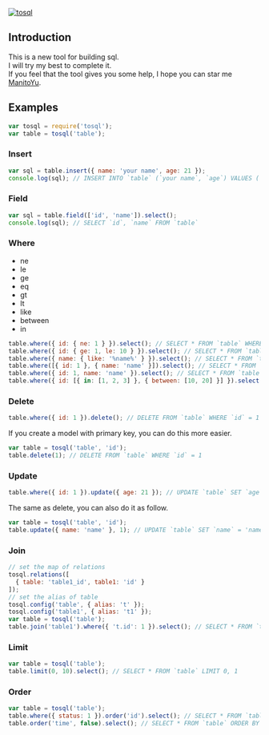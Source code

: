 [![tosql](http://www.onionkings.com/tosql.png)](https://github.com/ManitoYu/tosql)

## Introduction

This is a new tool for building sql.  
I will try my best to complete it.  
If you feel that the tool gives you some help, I hope you can star me [ManitoYu](https://github.com/ManitoYu/tosql).

## Examples

```js
var tosql = require('tosql');
var table = tosql('table');
```

### Insert

```js
var sql = table.insert({ name: 'your name', age: 21 });
console.log(sql); // INSERT INTO `table` (`your name`, `age`) VALUES ('yucong', 21)
```

### Field

```js
var sql = table.field(['id', 'name']).select();
console.log(sql); // SELECT `id`, `name` FROM `table`
```

### Where

- ne
- le
- ge
- eq
- gt
- lt
- like
- between
- in

```js
table.where({ id: { ne: 1 } }).select(); // SELECT * FROM `table` WHERE `id` != 1
table.where({ id: { ge: 1, le: 10 } }).select(); // SELECT * FROM `table` WHERE `id` >= 1 AND `id` <= 10
table.where({ name: { like: '%name%' } }).select(); // SELECT * FROM `table` WHERE `name` LIKE '%name%'
table.where([{ id: 1 }, { name: 'name' }]).select(); // SELECT * FROM `table` WHERE (`id` = 1) OR (`name` = 'name')
table.where({ id: 1, name: 'name' }).select(); // SELECT * FROM `table` WHERE `id` = 1 AND `name` = 'name'
table.where({ id: [{ in: [1, 2, 3] }, { between: [10, 20] }] }).select(); // SELECT * FROM `table` WHERE ((`id` IN (1, 2, 3)) OR (`id` BETWEEN 10 AND 20))
```

### Delete

```js
table.where({ id: 1 }).delete(); // DELETE FROM `table` WHERE `id` = 1
```

If you create a model with primary key, you can do this more easier.
```js
var table = tosql('table', 'id');
table.delete(1); // DELETE FROM `table` WHERE `id` = 1
```

### Update

```js
table.where({ id: 1 }).update({ age: 21 }); // UPDATE `table` SET `age` = 21 WHERE `id` = 1
```

The same as delete, you can also do it as follow.
```js
var table = tosql('table', 'id');
table.update({ name: 'name' }, 1); // UPDATE `table` SET `name` = 'name' WHERE `id` = 1
```

### Join

```js
// set the map of relations
tosql.relations([
  { table: 'table1_id', table1: 'id' }
]);
// set the alias of table
tosql.config('table', { alias: 't' });
tosql.config('table1', { alias: 't1' });
var table = tosql('table');
table.join('table1').where({ 't.id': 1 }).select(); // SELECT * FROM `table` `t` LEFT JOIN `table1` `t1` ON `t1`.`id` = `t`.`table1_id` WHERE `t`.`id` = 1
```

### Limit

```js
var table = tosql('table');
table.limit(0, 10).select(); // SELECT * FROM `table` LIMIT 0, 1
```

### Order

```js
var table = tosql('table');
table.where({ status: 1 }).order('id').select(); // SELECT * FROM `table` WHERE `status` = 1 ORDER BY `id` DESC
table.order('time', false).select(); // SELECT * FROM `table` ORDER BY `time` ASC
```
